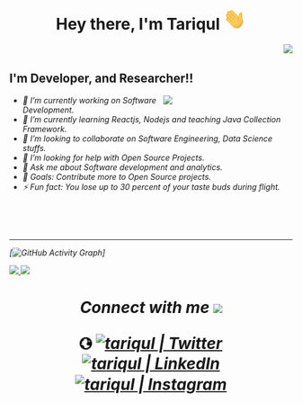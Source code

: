 
### <h1 align="center">Hey there, I'm Tariqul <img src="Hi.gif" width="40px"/> </h1>  <div align = 'right'>![](https://komarev.com/ghpvc/?username=shobhitsrivastava-ds&color=yellow)</div>


## I'm Developer, and Researcher!!  
</em></p> <img align='right' src="https://media.giphy.com/media/M9gbBd9nbDrOTu1Mqx/giphy.gif" width="230">
<p><em>

- 🔭 I’m currently working on Software Development.
- 🌱 I’m currently learning Reactjs, Nodejs and teaching Java Collection Framework.
- 👯 I’m looking to collaborate on Software Engineering, Data Science stuffs.
- 🤔 I’m looking for help with Open Source Projects.
- 💬 Ask me about Software development and analytics.
- 🥅 Goals: Contribute more to Open Source projects.
- ⚡ Fun fact: You lose up to 30 percent of your taste buds during flight.


<br />
<br />
<br />

---
[![GitHub Activity Graph](https://activity-graph.herokuapp.com/graph?username=tstariqul&theme=xcode)]
<!-- <p style="center"> <img src="https://github-readme-stats.vercel.app/api?username=tstariqul&show_icons=true&theme=gotham" alt="Tariqul" /> -->

<a href="https://github.com/tstariqul/github-stats">

![](https://github.com/tstariqul/github-stats/blob/master/generated/overview.svg)
![](https://github.com/tstariqul/github-stats/blob/master/generated/languages.svg)

</a>
<h1 align="center">
Connect with me <img src="https://github.com/TheDudeThatCode/TheDudeThatCode/blob/master/Assets/Handshake.gif" height="32px">

[<img align="center" alt="tariqul" width="22px" src="https://raw.githubusercontent.com/iconic/open-iconic/master/svg/globe.svg" />][website]
[<img align="center" alt="tariqul | Twitter" width="22px" src="https://cdn.jsdelivr.net/npm/simple-icons@v3/icons/twitter.svg" />][twitter]
[<img align="center" alt="tariqul | LinkedIn" width="22px" src="https://cdn.jsdelivr.net/npm/simple-icons@v3/icons/linkedin.svg" />][linkedin]
[<img align="center" alt="tariqul | Instagram" width="22px" src="https://cdn.jsdelivr.net/npm/simple-icons@v3/icons/instagram.svg" />][instagram]
</h1>

[website]: https://tstariqul.netlify.app
[youtube]: https://www.youtube.com/channel/UCIhg6jctZqVEEzs8jznDaIA
[twitter]: https://twitter.com/tistariqul
[instagram]: https://instagram.com/tistariqul
[linkedin]: https://linkedin.com/in/tstariqul
[webdevplaylist]: #
[jsplaylist]: #
[cssplaylist]: #
[reactplaylist]: #
